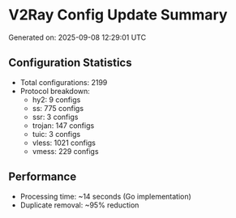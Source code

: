 # V2Ray Config Update Summary
Generated on: 2025-09-08 12:29:01 UTC

## Configuration Statistics
- Total configurations: 2199
- Protocol breakdown:
  - hy2: 9 configs
  - ss: 775 configs
  - ssr: 3 configs
  - trojan: 147 configs
  - tuic: 3 configs
  - vless: 1021 configs
  - vmess: 229 configs

## Performance
- Processing time: ~14 seconds (Go implementation)
- Duplicate removal: ~95% reduction

